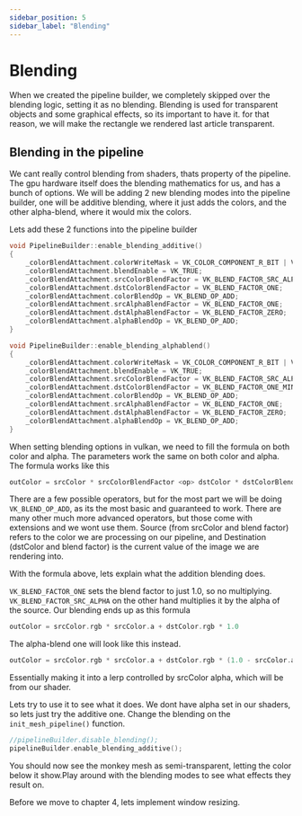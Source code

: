 ```yaml
---
sidebar_position: 5
sidebar_label: "Blending"
---
```


# Blending

When we created the pipeline builder, we completely skipped over the blending logic, setting it as no blending. Blending is used for transparent objects and some graphical effects, so its important to have it. for that reason, we will make the rectangle we rendered last article transparent.

## Blending in the pipeline

We cant really control blending from shaders, thats property of the pipeline. The gpu hardware itself does the blending mathematics for us, and has a bunch of options. We will be adding 2 new blending modes into the pipeline builder, one will be additive blending, where it just adds the colors, and the other alpha-blend, where it would mix the colors.

Lets add these 2 functions into the pipeline builder

<!-- codegen from tag alphablend on file E:\ProgrammingProjects\vulkan-guide-2\shared/vk_pipelines.cpp -->
```cpp
void PipelineBuilder::enable_blending_additive()
{
    _colorBlendAttachment.colorWriteMask = VK_COLOR_COMPONENT_R_BIT | VK_COLOR_COMPONENT_G_BIT | VK_COLOR_COMPONENT_B_BIT | VK_COLOR_COMPONENT_A_BIT;
    _colorBlendAttachment.blendEnable = VK_TRUE;
    _colorBlendAttachment.srcColorBlendFactor = VK_BLEND_FACTOR_SRC_ALPHA;
    _colorBlendAttachment.dstColorBlendFactor = VK_BLEND_FACTOR_ONE;
    _colorBlendAttachment.colorBlendOp = VK_BLEND_OP_ADD;
    _colorBlendAttachment.srcAlphaBlendFactor = VK_BLEND_FACTOR_ONE;
    _colorBlendAttachment.dstAlphaBlendFactor = VK_BLEND_FACTOR_ZERO;
    _colorBlendAttachment.alphaBlendOp = VK_BLEND_OP_ADD;
}

void PipelineBuilder::enable_blending_alphablend()
{
    _colorBlendAttachment.colorWriteMask = VK_COLOR_COMPONENT_R_BIT | VK_COLOR_COMPONENT_G_BIT | VK_COLOR_COMPONENT_B_BIT | VK_COLOR_COMPONENT_A_BIT;
    _colorBlendAttachment.blendEnable = VK_TRUE;
    _colorBlendAttachment.srcColorBlendFactor = VK_BLEND_FACTOR_SRC_ALPHA;
    _colorBlendAttachment.dstColorBlendFactor = VK_BLEND_FACTOR_ONE_MINUS_SRC_ALPHA;
    _colorBlendAttachment.colorBlendOp = VK_BLEND_OP_ADD;
    _colorBlendAttachment.srcAlphaBlendFactor = VK_BLEND_FACTOR_ONE;
    _colorBlendAttachment.dstAlphaBlendFactor = VK_BLEND_FACTOR_ZERO;
    _colorBlendAttachment.alphaBlendOp = VK_BLEND_OP_ADD;
}
```

When setting blending options in vulkan, we need to fill the formula on both color and alpha. The parameters work the same on both color and alpha. The formula works like this

```cpp
outColor = srcColor * srcColorBlendFactor <op> dstColor * dstColorBlendFactor;
```

There are a few possible operators, but for the most part we will be doing `VK_BLEND_OP_ADD`, as its the most basic and guaranteed to work. There are many other much more advanced operators, but those come with extensions and we wont use them. Source (from srcColor and blend factor) refers to the color we are processing on our pipeline, and Destination (dstColor and blend factor) is the current value of the image we are rendering into.

With the formula above, lets explain what the addition blending does.

`VK_BLEND_FACTOR_ONE` sets the blend factor to just 1.0, so no multiplying. `VK_BLEND_FACTOR_SRC_ALPHA` on the other hand multiplies it by the alpha of the source. Our blending ends up as this formula

```c
outColor = srcColor.rgb * srcColor.a + dstColor.rgb * 1.0
```

The alpha-blend one will look like this instead.

```c
outColor = srcColor.rgb * srcColor.a + dstColor.rgb * (1.0 - srcColor.a)
```

Essentially making it into a lerp controlled by srcColor alpha, which will be from our shader.

Lets try to use it to see what it does. We dont have alpha set in our shaders, so lets just try the additive one. Change the blending on the `init_mesh_pipeline()` function.

```cpp
//pipelineBuilder.disable_blending();
pipelineBuilder.enable_blending_additive();
```

You should now see the monkey mesh as semi-transparent, letting the color below it show.Play around with the blending modes to see what effects they result on.

Before we move to chapter 4, lets implement window resizing.
